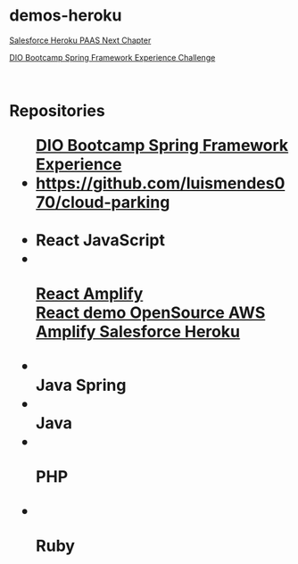 # <h1>demos-heroku</h1>

<a href="https://blog.heroku.com/next-chapter"> Salesforce Heroku PAAS Next Chapter</a>

<a href="https://github.com/luismendes070/cloud-parking">DIO Bootcamp Spring Framework Experience Challenge</a>

<br>
<h1> Repositories
<ul>
  <a href="https://github.com/luismendes070/cloud-parking">DIO Bootcamp Spring Framework Experience<li>https://github.com/luismendes070/cloud-parking</li></a>
  
  <br>
  <li>React JavaScript</li>
  
<li></li>


<a href="https://github.com/luismendes070/amplifyapp"> React Amplify <br> React demo OpenSource AWS Amplify Salesforce Heroku</a>
<li></li>
Java Spring 

<li></li>
Java 
<li></li>

PHP
<li></li>

Ruby
</ul>
</h1>



